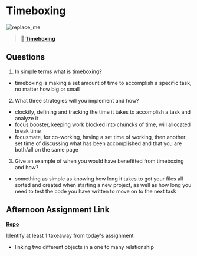 # Timeboxing

![replace_me](https://codeworks.blob.core.windows.net/public/assets/img/illustrations/placeholder.svg)
> **📖 [Timeboxing](https://codeworksacademy.com/fs-student-guide/resources/wk5/03-Timeboxing)**

## Questions

1. In simple terms what is timeboxing?
- timeboxing is making a set amount of time to accomplish a specific task, no matter how big or small

2. What three strategies will you implement and how?
- clockify, defining and tracking the time it takes to accomplish a task and analyze it
- focus booster, keeping work blocked into chuncks of time, will allocated break time
- focusmate, for co-working, having a set time of working, then another set time of discussing what has been accomplished and that you are both/all on the same page

3. Give an example of when you would have benefitted from timeboxing and how? 
- something as simple as knowing how long it takes to get your files all sorted and created when starting a new project, as well as how long you need to test the code you have written to move on to the next task
## Afternoon Assignment Link

**[Repo](https://github.com/Jacobzeme8/planets)**

Identify at least 1 takeaway from today's assignment

- linking two different objects in a one to many relationship
